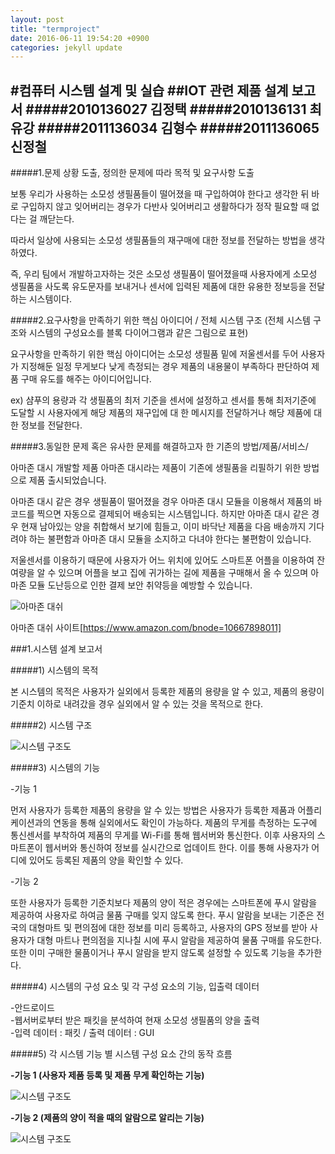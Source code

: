 ```yaml
---
layout: post
title: "termproject"
date: 2016-06-11 19:54:20 +0900
categories: jekyll update
---
```

#컴퓨터 시스템 설계 및 실습
##IOT 관련 제품 설계 보고서
#####2010136027	김정택
#####2010136131	최유강
#####2011136034	김형수
#####2011136065	신정철
----

#####1.문제 상황 도출, 정의한 문제에 따라 목적 및 요구사항 도출

보통 우리가 사용하는 소모성 생필품들이 떨어졌을 때 구입하여야 한다고 생각한 뒤 바로 구입하지 않고 잊어버리는 경우가 다반사 잊어버리고 생활하다가 정작 필요할 때 없다는 걸 깨닫는다. 

따라서 일상에 사용되는 소모성 생필품들의 재구매에 대한 정보를 전달하는 방법을 생각하였다.

즉, 우리 팀에서 개발하고자하는 것은 소모성 생필품이 떨어졌을때 사용자에게 소모성 생필품을 사도록 유도문자를 보내거나 센서에 입력된 제품에 대한 유용한 정보등을 전달하는 시스템이다.


#####2.요구사항을 만족하기 위한 핵심 아이디어 / 전체 시스템 구조 
(전체 시스템 구조와 시스템의 구성요소를 블록 다이어그램과 같은 그림으로 표현)

요구사항을 만족하기 위한 핵심 아이디어는 소모성 생필품 밑에 저울센서를 두어 사용자가 지정해둔 일정 무게보다 낮게 측정되는 경우 제품의 내용물이 부족하다 판단하여 제품 구매 유도를 해주는 아이디어입니다.

ex) 샴푸의 용량과 각 생필품의 최저 기준을 센서에 설정하고 센서를 통해 최저기준에 도달할 시 사용자에게 해당 제품의 재구입에 대 한 메시지를 전달하거나 해당 제품에 대한 정보를 전달한다. 

#####3.동일한 문제 혹은 유사한 문제를 해결하고자 한 기존의 방법/제품/서비스/

아마존 대시 개발할 제품 아마존 대시라는 제품이 기존에 생필품을 리필하기 위한 방법으로 제품 출시되었습니다.

아마존 대시 같은 경우 생필품이 떨어졌을 경우 아마존 대시 모듈을 이용해서 제품의 바코드를 찍으면 자동으로 결제되어 배송되는 시스템입니다. 하지만 아마존 대시 같은 경우 현재 남아있는 양을 취합해서 보기에 힘들고, 이미 바닥난 제품을 다음 배송까지 기다려야 하는 불편함과 아마존 대시 모듈을 소지하고 다녀야 한다는 불편함이 있습니다.

저울센서를 이용하기 때문에 사용자가 어느 위치에 있어도 스마트폰 어플을 이용하여 잔여량을 알 수 있으며 어플을 보고 집에 귀가하는 길에 제품을 구매해서 올 수 있으며 아마존 모듈 도난등으로 인한 결제 보안 취약등을 예방할 수 있습니다.

![아마존 대쉬](amazone_dash.PNG)

아마존 대쉬 사이트[https://www.amazon.com/bnode=10667898011]

###1.시스템 설계 보고서

#####1) 시스템의 목적

본 시스템의 목적은 사용자가 실외에서 등록한 제품의 용량을 알 수 있고, 제품의 용량이 기준치 이하로 내려갔을 경우 실외에서 알 수 있는 것을 목적으로 한다.

#####2) 시스템 구조

![시스템 구조도](시스템구조도.png)


#####3) 시스템의 기능

-기능 1

먼저 사용자가 등록한 제품의 용량을 알 수 있는 방법은 사용자가 등록한 제품과 어플리케이션과의 연동을 통해 실외에서도 확인이 가능하다. 제품의 무게를 측정하는 도구에 통신센서를 부착하여 제품의 무게를 Wi-Fi를 통해 웹서버와 통신한다. 이후 사용자의 스마트폰이 웹서버와 통신하여 정보를 실시간으로 업데이트 한다. 이를 통해 사용자가 어디에 있어도 등록된 제품의 양을 확인할 수 있다.

-기능 2

또한 사용자가 등록한 기준치보다 제품의 양이 적은 경우에는 스마트폰에 푸시 알람을 제공하여 사용자로 하여금 물품 구매를 잊지 않도록 한다. 푸시 알람을 보내는 기준은 전국의 대형마트 및 편의점에 대한 정보를 미리 등록하고, 사용자의 GPS 정보를 받아 사용자가 대형 마트나 편의점을 지나칠 시에 푸시 알람을 제공하여 물품 구매를 유도한다. 또한 이미 구매한 물품이거나 푸시 알람을 받지 않도록 설정할 수 있도록 기능을 추가한다.

#####4) 시스템의 구성 요소 및 각 구성 요소의 기능, 입출력 데이터<br>



-안드로이드<br>
-웹서버로부터 받은 패킷을 분석하여 현재 소모성 생필품의 양을 출력<br>
-입력 데이터 : 패킷 / 출력 데이터 : GUI<br>

#####5) 각 시스템 기능 별 시스템 구성 요소 간의 동작 흐름

**-기능 1 (사용자 제품 등록 및 제품 무게 확인하는 기능)**

![시스템 구조도](function1.png)

**-기능 2 (제품의 양이 적을 때의 알람으로 알리는 기능)**

![시스템 구조도](function2.png)

